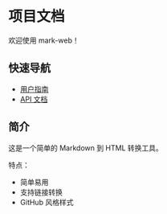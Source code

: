 # 项目文档

欢迎使用 mark-web！

## 快速导航

- [用户指南](guide.md)
- [API 文档](api.md)

## 简介

这是一个简单的 Markdown 到 HTML 转换工具。

特点：
- 简单易用
- 支持链接转换
- GitHub 风格样式
